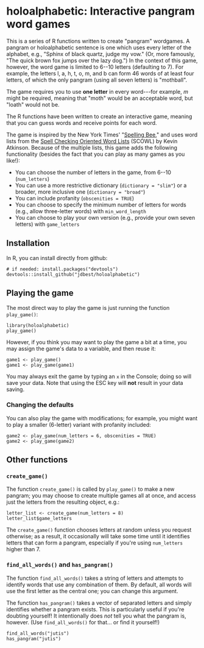 # holoalphabetic: Interactive pangram word games

This is a series of R functions written to create "pangram" wordgames. A pangram or holoalphabetic sentence is one which uses every letter of the alphabet, e.g., "Sphinx of black quartz, judge my vow." (Or, more famously, "The quick brown fox jumps over the lazy dog.") In the context of this game, however, the word game is limited to 6--10 letters (defaulting to 7). For example, the letters l, a, h, t, o, m, and b can form 46 words of at least four letters, of which the only pangram (using all seven letters) is "mothball".

The game requires you to use **one letter** in every word---for example, *m* might be required, meaning that "moth" would be an acceptable word, but "loath" would not be.

The R functions have been written to create an interactive game, meaning that you can guess words and receive points for each word.

The game is inspired by the New York Times' "[Spelling Bee](https://www.nytimes.com/puzzles/spelling-bee)," and uses word lists from the [Spell Checking Oriented Word Lists](http://wordlist.aspell.net/scowl-readme) (SCOWL) by Kevin Atkinson. Because of the multiple lists, this game adds the following functionality (besides the fact that you can play as many games as you like!):

* You can choose the number of letters in the game, from 6--10 (`num_letters`)
* You can use a more restrictive dictionary (`dictionary = "slim"`) or a broader, more inclusive one (`dictionary = "broad"`)
* You can include profanity (`obscenities = TRUE`)
* You can choose to specify the minimum number of letters for words (e.g., allow three-letter words) with `min_word_length`
* You can choose to play your own version (e.g., provide your own seven letters) with `game_letters`

## Installation

In R, you can install directly from github:

```
# if needed: install.packages("devtools")
devtools::install_github("jdbest/holoalphabetic")
```

## Playing the game

The most direct way to play the game is just running the function `play_game()`:

```{r}
library(holoalphabetic)
play_game()
```

However, if you think you may want to play the game a bit at a time, you may assign the game's data to a variable, and then reuse it:

```
game1 <- play_game()
game1 <- play_game(game1)
```

You may always exit the game by typing an `x` in the Console; doing so will save your data. Note that using the ESC key will **not** result in your data saving. 

### Changing the defaults

You can also play the game with modifications; for example, you might want to play a smaller (6-letter) variant with profanity included:

```
game2 <- play_game(num_letters = 6, obscenities = TRUE)
game2 <- play_game(game2)
```

## Other functions

### `create_game()`

The function `create_game()` is called by `play_game()` to make a new pangram; you may choose to create multiple games all at once, and access just the letters from the resulting object, e.g.:

```
letter_list <- create_game(num_letters = 8)
letter_list$game_letters
```

The `create_game()` function chooses letters at random unless you request otherwise; as a result, it occasionally will take some time until it identifies letters that can form a pangram, especially if you're using `num_letters` higher than 7.

### `find_all_words()` and `has_pangram()`

The function `find_all_words()` takes a string of letters and attempts to identify words that use any combination of them. By default, all words will use the first letter as the central one; you can change this argument. 

The function `has_pangram()` takes a vector of separated letters and simply identifies whether a pangram exists. This is particularly useful if you're doubting yourself! It intentionally does *not* tell you what the pangram is, however. (Use `find_all_words()` for that... or find it yourself!)

```
find_all_words("jutis")
has_pangram("jutis")
```
